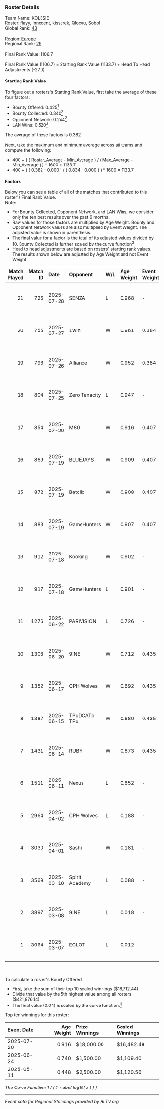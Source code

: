 ### Roster Details<br />
Team Name: KOLESIE<br />
Roster: flayy, innocent, kisserek, Qlocuu, Sobol<br />
Global Rank: [43](../../standings_global_2025_09_01.md)<br />
<br />
Region: [Europe]( ../../standings_europe_2025_09_01.md)<br />
Regional Rank: [29]( ../../standings_europe_2025_09_01.md)<br />
<br />
Final Rank Value:  1106.7<br />
<br />
Final Rank Value (1106.7) = Starting Rank Value (1133.7) + Head To Head Adjustments (-27.0)<br />

#### Starting Rank Value<br />
To figure out a rosters's Starting Rank Value, first take the average of these four factors:<br />
- Bounty Offered: 0.425[<sup>1</sup>](#table2)
- Bounty Collected: 0.340[<sup>2</sup>](#table1)
- Opponent Network: 0.244[<sup>2</sup>](#table1)
- LAN Wins: 0.520[<sup>2</sup>](#table1)

The average of these factors is 0.382<br />
<br />
Next, take the maximum and minimum average across all teams and compute the following:<br />
- 400 + ( ( Roster_Average - Min_Average ) / ( Max_Average - Min_Average ) ) * 1600 = 1133.7
- 400 + ( ( 0.382 - 0.000 ) / ( 0.834 - 0.000 ) ) * 1600 = 1133.7


#### Factors<br />
Below you can see a table of all of the matches that contributed to this roster's Final Rank Value.<br />
Note:<br />

- For Bounty Collected, Opponent Network, and LAN Wins, we consider only the ten best results over the past 6 months.
- Raw values for those factors are multiplied by Age Weight. Bounty and Opponent Network values are also multiplied by Event Weight. The adjusted value is shown in parenthesis.
- The final value for a factor is the total of its adjusted values divided by 10. Bounty Collected is further scaled by the curve function[<sup>3</sup>](#curveFunction)
- Head to head adjustments are based on rosters' starting rank values. The results shown below are adjusted by Age Weight and not Event Weight
<span id="table1"></span><br />


| Match Played | Match ID | Date       | Opponent       | W/L | Age Weight | Event Weight | Bounty Collected | Opponent Network | LAN Wins  | H2H Adj. | Roster                                   |
| -: | -: | :- | :- | :- | :- | :- | :- | :- | :- | -: | :- |
|           21 |      726 | 2025-07-28 | SENZA          | L   | 0.968      | -            | -                | -                | -         |   -24.92 | flayy, hfah, innocent, Qlocuu, Sobol     |
|           20 |      755 | 2025-07-27 | 1win           | W   | 0.961      | 0.384        | 0.005 (0.002)    | 0.356 (0.131)    | 0 (0.000) |     3.75 | flayy, hfah, innocent, Qlocuu, Sobol     |
|           19 |      796 | 2025-07-26 | Alliance       | W   | 0.952      | 0.384        | 0.043 (0.016)    | 0.732 (0.268)    | 0 (0.000) |    10.72 | flayy, hfah, innocent, Qlocuu, Sobol     |
|           18 |      804 | 2025-07-25 | Zero Tenacity  | L   | 0.947      | -            | -                | -                | -         |   -22.03 | flayy, hfah, innocent, Qlocuu, Sobol     |
|           17 |      854 | 2025-07-20 | M80            | W   | 0.916      | 0.407        | 0.125 (0.047)    | 0.822 (0.306)    | 1 (0.916) |    16.07 | flayy, innocent, kisserek, Qlocuu, Sobol |
|           16 |      869 | 2025-07-19 | BLUEJAYS       | W   | 0.909      | 0.407        | 0.040 (0.015)    | 0.841 (0.311)    | 1 (0.909) |     9.50 | flayy, innocent, kisserek, Qlocuu, Sobol |
|           15 |      872 | 2025-07-19 | Betclic        | W   | 0.908      | 0.407        | 0.027 (0.010)    | 0.588 (0.217)    | 1 (0.908) |    10.80 | flayy, innocent, kisserek, Qlocuu, Sobol |
|           14 |      883 | 2025-07-19 | GameHunters    | W   | 0.907      | 0.407        | 0.003 (0.001)    | 0.549 (0.203)    | 1 (0.907) |     3.81 | flayy, innocent, kisserek, Qlocuu, Sobol |
|           13 |      912 | 2025-07-18 | Kooking        | W   | 0.902      | -            | -                | -                | 1 (0.902) |     0.56 | flayy, innocent, kisserek, Qlocuu, Sobol |
|           12 |      917 | 2025-07-18 | GameHunters    | L   | 0.901      | -            | -                | -                | -         |   -24.98 | flayy, innocent, kisserek, Qlocuu, Sobol |
|           11 |     1276 | 2025-06-22 | PARIVISION     | L   | 0.726      | -            | -                | -                | -         |   -14.27 | flayy, innocent, kisserek, Qlocuu, Sobol |
|           10 |     1308 | 2025-06-20 | 9INE           | W   | 0.712      | 0.435        | 0.022 (0.007)    | 1.000 (0.310)    | 0 (0.000) |    12.32 | flayy, innocent, kisserek, Qlocuu, Sobol |
|            9 |     1352 | 2025-06-17 | CPH Wolves     | W   | 0.692      | 0.435        | 0.023 (0.007)    | 0.535 (0.161)    | 0 (0.000) |     2.98 | flayy, innocent, kisserek, Qlocuu, Sobol |
|            8 |     1387 | 2025-06-15 | TPuDCATb TPu   | W   | 0.680      | 0.435        | 0.017 (0.005)    | 0.970 (0.287)    | 0 (0.000) |     3.71 | flayy, innocent, kisserek, Qlocuu, Sobol |
|            7 |     1431 | 2025-06-14 | RUBY           | W   | 0.673      | 0.435        | 0.020 (0.006)    | 0.851 (0.249)    | -         |     4.72 | flayy, innocent, kisserek, Qlocuu, Sobol |
|            6 |     1511 | 2025-06-11 | Nexus          | L   | 0.652      | -            | -                | -                | -         |   -13.76 | flayy, innocent, kisserek, Qlocuu, Sobol |
|            5 |     2964 | 2025-04-02 | CPH Wolves     | L   | 0.188      | -            | -                | -                | -         |    -5.08 | flayy, innocent, kisserek, Sobol, tomiko |
|            4 |     3030 | 2025-04-01 | Sashi          | W   | 0.181      | -            | -                | -                | -         |     1.45 | flayy, innocent, kisserek, Sobol, tomiko |
|            3 |     3569 | 2025-03-18 | Spirit Academy | L   | 0.088      | -            | -                | -                | -         |    -1.86 | flayy, innocent, kisserek, Sobol, tomiko |
|            2 |     3897 | 2025-03-08 | 9INE           | L   | 0.018      | -            | -                | -                | -         |    -0.16 | flayy, innocent, kisserek, Sobol, tomiko |
|            1 |     3964 | 2025-03-07 | ECLOT          | L   | 0.012      | -            | -                | -                | -         |    -0.30 | flayy, innocent, kisserek, Sobol, tomiko |

<br />
<span id="table2"></span><br />
To calculate a roster's Bounty Offered:<br />

- First, take the sum of their top 10 scaled winnings ($18,712.44)
- Divide that value by the 5th highest value among all rosters ($421,876.14)
- The final value (0.04) is scaled by the curve function.[<sup>3</sup>](#curveFunction)

Top ten winnings for this roster:<br />

| Event Date | Age Weight | Prize Winnings | Scaled Winnings |
| :- | -: | :- | :- |
| 2025-07-20 |      0.916 | $18,000.00     | $16,482.49      |
| 2025-06-24 |      0.740 | $1,500.00      | $1,109.40       |
| 2025-05-11 |      0.448 | $2,500.00      | $1,120.56       |


<span id="curveFunction"></span>_The Curve Function: 1 / ( 1 + abs( log10( x ) ) )_<br />

---
_Event data for Regional Standings provided by HLTV.org_<br />
